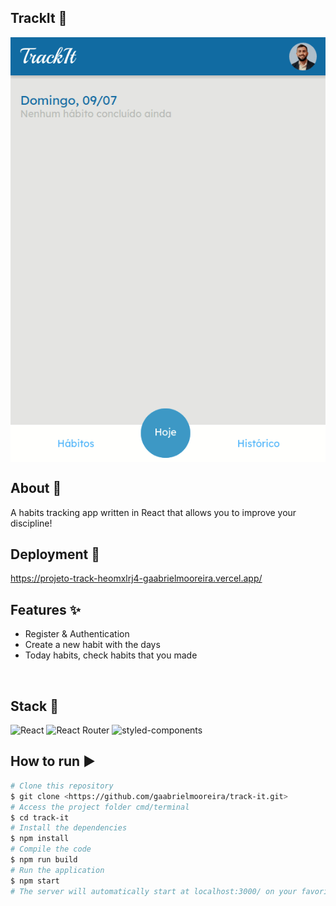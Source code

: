 ## TrackIt 🔗 
<p align="center">
 <img align="center" height="680" src="./src/assets/trackIt.gif" />
</p>

## About :memo:
A habits tracking app written in React that allows you to improve your discipline!

## Deployment 🚀

<a href="https://linkr-front-beige.vercel.app/">https://projeto-track-heomxlrj4-gaabrielmooreira.vercel.app/</a>
</br>

## Features ✨

- Register & Authentication
- Create a new habit with the days
- Today habits, check habits that you made
 
</br>

## Stack :toolbox:

<div align="left">
  <img src="https://img.shields.io/badge/React-20232A?style=for-the-badge&logo=react&logoColor=61DAFB" alt="React" Title="React" />
  <img src="https://img.shields.io/badge/React_Router-CA4245?style=for-the-badge&logo=react-router&logoColor=white" alt="React Router" Title="React Router"  />
  <img src="https://img.shields.io/badge/styled--components-DB7093?style=for-the-badge&logo=styled-components&logoColor=white" alt="styled-components" Title="styled-components" />
</div>

## How to run ▶️
```bash
# Clone this repository
$ git clone <https://github.com/gaabrielmooreira/track-it.git>
# Access the project folder cmd/terminal
$ cd track-it
# Install the dependencies
$ npm install
# Compile the code
$ npm run build
# Run the application 
$ npm start
# The server will automatically start at localhost:3000/ on your favorite browser 
```
